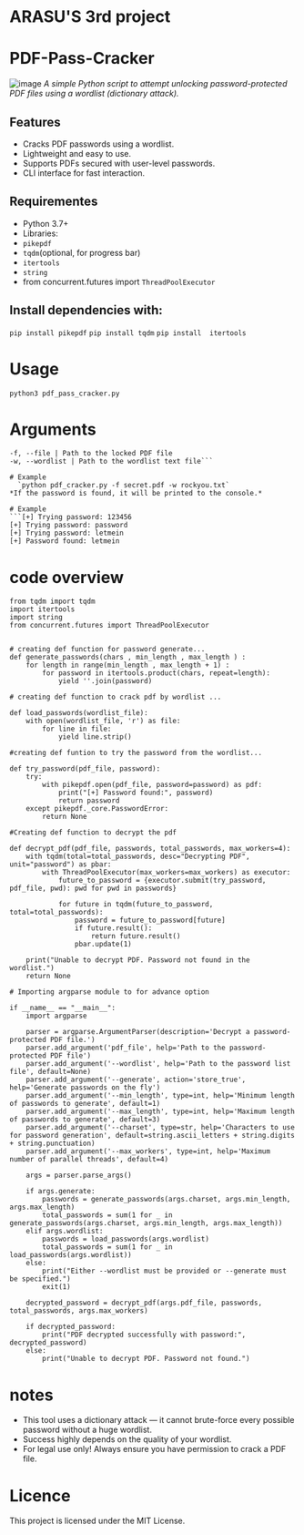 # ARASU'S 3rd project
# PDF-Pass-Cracker

![image](https://github.com/user-attachments/assets/3c8a02a3-996e-4ec5-b7da-503b2b1214a0)
*A simple Python script to attempt unlocking password-protected PDF files using a wordlist (dictionary attack).*

## Features
- Cracks PDF passwords using a wordlist.
- Lightweight and easy to use.
- Supports PDFs secured with user-level passwords.
- CLI interface for fast interaction.

## Requirementes
  - Python 3.7+
  - Libraries:
   - `pikepdf`
   - `tqdm`(optional, for progress bar)
   - `itertools`
   - `string`
   - from concurrent.futures import `ThreadPoolExecutor`

## Install dependencies with:
`pip install pikepdf`
`pip install tqdm`
`pip install  itertools `

# Usage
`python3 pdf_pass_cracker.py`

# Arguments
```Argument | Description
-f, --file | Path to the locked PDF file
-w, --wordlist | Path to the wordlist text file```

# Example
  `python pdf_cracker.py -f secret.pdf -w rockyou.txt`
*If the password is found, it will be printed to the console.*

# Example
```[+] Trying password: 123456
[+] Trying password: password
[+] Trying password: letmein
[+] Password found: letmein
```
# code overview
```import pikepdf
from tqdm import tqdm
import itertools
import string
from concurrent.futures import ThreadPoolExecutor


# creating def function for password generate...
def generate_passwords(chars , min_length , max_length ) :
    for length in range(min_length , max_length + 1) :
        for password in itertools.product(chars, repeat=length):
            yield ''.join(password)
            
# creating def function to crack pdf by wordlist ...

def load_passwords(wordlist_file):
    with open(wordlist_file, 'r') as file:
        for line in file:
            yield line.strip()
            
#creating def funtion to try the password from the wordlist...

def try_password(pdf_file, password):
    try:
        with pikepdf.open(pdf_file, password=password) as pdf:
            print("[+] Password found:", password)
            return password
    except pikepdf._core.PasswordError:
        return None

#Creating def function to decrypt the pdf

def decrypt_pdf(pdf_file, passwords, total_passwords, max_workers=4):
    with tqdm(total=total_passwords, desc="Decrypting PDF", unit="password") as pbar:
        with ThreadPoolExecutor(max_workers=max_workers) as executor:
            future_to_password = {executor.submit(try_password, pdf_file, pwd): pwd for pwd in passwords}

            for future in tqdm(future_to_password, total=total_passwords):
                password = future_to_password[future]
                if future.result():
                    return future.result()
                pbar.update(1)
 
    print("Unable to decrypt PDF. Password not found in the wordlist.")
    return None

# Importing argparse module to for advance option

if __name__ == "__main__":
    import argparse

    parser = argparse.ArgumentParser(description='Decrypt a password-protected PDF file.')
    parser.add_argument('pdf_file', help='Path to the password-protected PDF file')
    parser.add_argument('--wordlist', help='Path to the password list file', default=None)
    parser.add_argument('--generate', action='store_true', help='Generate passwords on the fly')
    parser.add_argument('--min_length', type=int, help='Minimum length of passwords to generate', default=1)
    parser.add_argument('--max_length', type=int, help='Maximum length of passwords to generate', default=3)
    parser.add_argument('--charset', type=str, help='Characters to use for password generation', default=string.ascii_letters + string.digits + string.punctuation)
    parser.add_argument('--max_workers', type=int, help='Maximum number of parallel threads', default=4)

    args = parser.parse_args()

    if args.generate:
        passwords = generate_passwords(args.charset, args.min_length, args.max_length)
        total_passwords = sum(1 for _ in generate_passwords(args.charset, args.min_length, args.max_length))
    elif args.wordlist:
        passwords = load_passwords(args.wordlist)
        total_passwords = sum(1 for _ in load_passwords(args.wordlist))
    else:
        print("Either --wordlist must be provided or --generate must be specified.")
        exit(1)

    decrypted_password = decrypt_pdf(args.pdf_file, passwords, total_passwords, args.max_workers)
    
    if decrypted_password:
        print("PDF decrypted successfully with password:", decrypted_password)
    else:
        print("Unable to decrypt PDF. Password not found.")
```

# notes 
- This tool uses a dictionary attack — it cannot brute-force every possible password without a huge wordlist.
- Success highly depends on the quality of your wordlist.
- For legal use only! Always ensure you have permission to crack a PDF file.

# Licence 
This project is licensed under the MIT License.
